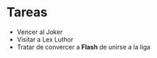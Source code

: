# Tareas

* Vencer al Joker
* Visitar a Lex Luthor
* Tratar de convercer a **Flash** de unirse a la liga
